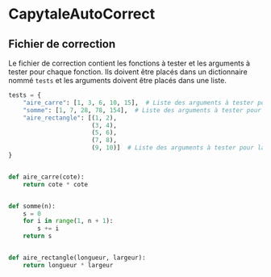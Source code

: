 # CapytaleAutoCorrect
## Fichier de correction
Le fichier de correction contient les fonctions à tester et les arguments à tester pour chaque fonction.
Ils doivent être placés dans un dictionnaire nommé `tests` et les arguments doivent être placés dans une liste.
```python
tests = {
    "aire_carre": [1, 3, 6, 10, 15],  # Liste des arguments à tester pour la fonction aire_carre
    "somme": [1, 7, 28, 78, 154],  # Liste des arguments à tester pour la fonction somme
    "aire_rectangle": [(1, 2),
                       (3, 4),
                       (5, 6),
                       (7, 8),
                       (9, 10)]  # Liste des arguments à tester pour la fonction aire_rectangle
}


def aire_carre(cote):
    return cote * cote


def somme(n):
    s = 0
    for i in range(1, n + 1):
        s += i
    return s


def aire_rectangle(longueur, largeur):
    return longueur * largeur
```
